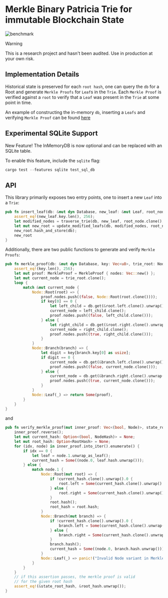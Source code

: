# Merkle Binary Patricia Trie for immutable Blockchain State
![benchmark](https://github.com/jonas089/jonas089-trie/blob/master/resources/simple-bench.png)

> [!WARNING]  
> This is a research project and hasn't been audited. Use in production at your own risk.

## Implementation Details

Historical state is preserved for each `root hash`, one can query the `db` for a Root and generate `Merkle Proofs` for `Leaf`s in the `Trie`.
Each `Merkle Proof` is verified against a `root` to verify that a `Leaf` was present in the `Trie` at some point in time.

An example of constructing the in-memory `db`, inserting a `Leafs` and verifying `Merkle Proof` can be found [here](https://github.com/jonas089/jonas089-trie/blob/master/src/merkle.rs)

## Experimental SQLite Support
New Feature! The InMemoryDB is now optional and can be replaced with an SQLite table.

To enable this feature, include the `sqlite` flag:

```rust
cargo test --features sqlite test_sql_db
```


## API

This library primarily exposes two entry points, one to insert a new `Leaf` into a `Trie`:

```rust
pub fn insert_leaf(db: &mut dyn Database, new_leaf: &mut Leaf, root_node: Node) -> Root {
    assert_eq!(new_leaf.key.len(), 256);
    let modified_nodes = traverse_trie(db, new_leaf, root_node.clone(), false);
    let mut new_root = update_modified_leafs(db, modified_nodes, root_node.unwrap_as_root());
    new_root.hash_and_store(db);
    new_root
}
```


Additionally, there are two public functions to generate and verify `Merkle Proofs`:

```rust
pub fn merkle_proof(db: &mut dyn Database, key: Vec<u8>, trie_root: Node) -> Option<MerkleProof> {
    assert_eq!(key.len(), 256);
    let mut proof: MerkleProof = MerkleProof { nodes: Vec::new() };
    let mut current_node = trie_root.clone();
    loop {
        match &mut current_node {
            Node::Root(root) => {
                proof.nodes.push((false, Node::Root(root.clone())));
                if key[0] == 0 {
                    let left_child = db.get(&root.left.clone().unwrap()).unwrap();
                    current_node = left_child.clone();
                    proof.nodes.push((false, left_child.clone()));
                } else {
                    let right_child = db.get(&root.right.clone().unwrap()).unwrap();
                    current_node = right_child.clone();
                    proof.nodes.push((true, right_child.clone()));
                }
            }
            Node::Branch(branch) => {
                let digit = key[branch.key[0] as usize];
                if digit == 0 {
                    current_node = db.get(&branch.left.clone().unwrap()).unwrap().clone();
                    proof.nodes.push((false, current_node.clone()));
                } else {
                    current_node = db.get(&branch.right.clone().unwrap()).unwrap().clone();
                    proof.nodes.push((true, current_node.clone()));
                }
            }
            Node::Leaf(_) => return Some(proof),
        }
    }
}

```

and

```rust
pub fn verify_merkle_proof(mut inner_proof: Vec<(bool, Node)>, state_root_hash: RootHash) {
    inner_proof.reverse();
    let mut current_hash: Option<(bool, NodeHash)> = None;
    let mut root_hash: Option<RootHash> = None;
    for (idx, node) in inner_proof.into_iter().enumerate() {
        if idx == 0 {
            let leaf = node.1.unwrap_as_leaf();
            current_hash = Some((node.0, leaf.hash.unwrap()));
        } else {
            match node.1 {
                Node::Root(mut root) => {
                    if !current_hash.clone().unwrap().0 {
                        root.left = Some(current_hash.clone().unwrap().1);
                    } else {
                        root.right = Some(current_hash.clone().unwrap().1);
                    }
                    root.hash();
                    root_hash = root.hash;
                }
                Node::Branch(mut branch) => {
                    if !current_hash.clone().unwrap().0 {
                        branch.left = Some(current_hash.clone().unwrap().1);
                    } else {
                        branch.right = Some(current_hash.clone().unwrap().1);
                    }
                    branch.hash();
                    current_hash = Some((node.0, branch.hash.unwrap()));
                }
                Node::Leaf(_) => panic!("Invalid Node variant in Merkle Proof"),
            }
        }
    }
    // if this assertion passes, the merkle proof is valid
    // for the given root hash
    assert_eq!(&state_root_hash, &root_hash.unwrap());
}

```

